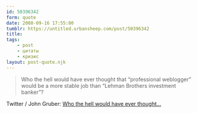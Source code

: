 ```yaml
---
id: 50396342
form: quote
date: 2008-09-16 17:55:00
tumblr: https://untitled.urbansheep.com/post/50396342
title: 
tags:
    - post
    - цитаты
    - кризис
layout: post-quote.njk
---
```


<blockquote>
Who the hell would have ever thought that “professional weblogger” would be a more stable job than “Lehman Brothers investment banker”?
</blockquote>

Twitter / John Gruber: <a href="http://twitter.com/gruber/statuses/922538255">Who the hell would have ever thought&hellip;</a>

